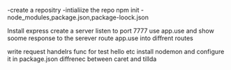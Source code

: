 -create a repositry
-intialiize the repo npm init
-node_modules,package.json,package-loock.json

Install express
create a server
listen to port 7777
use app.use and show soome response to the serever 
route app.use into diffrent routes

write request handelrs func for test hello etc
 install nodemon and configure it in package.json
diffrenec between caret and tillda
